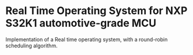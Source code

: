 # Real Time Operating System for NXP S32K1 automotive-grade MCU

Implementation of a Real time operating system, with a round-robin scheduling algorithm.


